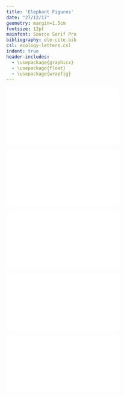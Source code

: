 ```yaml
---
title: 'Elephant Figures'
date: "27/12/17"
geometry: margin=1.5cm
fontsize: 12pt
mainfont: Source Serif Pro
bibliography: ele-cite.bib
csl: ecology-letters.csl
indent: true
header-includes:
  - \usepackage{graphicx}
  - \usepackage{float}
  - \usepackage{wrapfig}
---
```


![A: Mean thermochron temperature (filled circles) tracks meanambient temperature (open circles) through the day. Vertical lineranges represent 95% confidence intervals. B: Mean thermochron temperature (points) at measured ambient temperature, and GLM fits (lines) in each season (cool-dry: blue circles & lines, hot-wet: red triangles & lines). Vertical lineranges and shaded areas (coloured by season) indicate 95% confidence intervals at each point.](/home/pratik/git/elephants/ele_code/fig1temp_loggers.pdf)

![GAMM fit (lines) and mean distance to the nearest water source in each season (point) through the day in each season (cool-dry: blue circles & lines, hot-wet: red triangles & lines). Vertical lineranges and shaded areas (coloured by season) indicate 95% confidence intervals at each point.](/home/pratik/git/elephants/ele_code/fig2distw_time.pdf)

![Mean change in distance to water sources (points) at degree temperature intervals in each season (cool-dry: blue circles, hot-wet: red triangles). Vertical lineranges (coloured by season) indicate 95% confidence intervals at each point.](/home/pratik/git/elephants/ele_code/fig4delta.distw_temp.pdf)

![Mean change in temperature (points) and model fits (lines) at half hour intervals following arrival to water in each season (cool-dry: blue circles & line, hot-wet: red triangles & line). Vertical lineranges and shaded areas (coloured by season) indicate 95% confidence intervals at each point.](/home/pratik/git/elephants/ele_code/fig5deltat.watertime.pdf)

![A. Woody density, and B. Elephant temperature at relocation sites. Values shown are 0.01 degree pooled means. C. Mean elephant temperatures at woody densities in increments of 5, separated by season (cool dry: blue circles, hot wet: red triangles), showing 95% confidence intervals (lineranges coloured by season.) ](/home/pratik/git/elephants/ele_code/figA1woodlandmaps.pdf)
